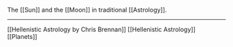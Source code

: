 The [[Sun]] and the [[Moon]] in traditional [[Astrology]]. 

---
[[Hellenistic Astrology by Chris Brennan]]
[[Hellenistic Astrology]]
[[Planets]]
